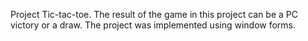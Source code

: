 Project Tic-tac-toe. 
The result of the game in this project can be a PC victory or a draw.
The project was implemented using window forms.
